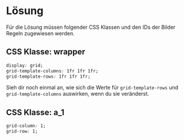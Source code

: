 # Lösung

Für die Lösung müssen folgender CSS Klassen und den IDs der Bilder Regeln zugewiesen werden.

## CSS Klasse: wrapper
```css
display: grid;
grid-template-columns: 1fr 1fr 1fr;
grid-template-rows: 1fr 1fr 1fr;
```

Sieh dir noch einmal an, wie sich die Werte für `grid-template-rows` und `grid-template-columns` auswirken, wenn du sie veränderst.

## CSS Klasse: a_1
```css
grid-column: 1;
grid-row: 1;
```
